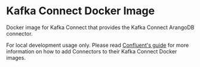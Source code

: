 # Kafka Connect Docker Image
Docker image for Kafka Connect that provides the Kafka Connect ArangoDB connector.

For local development usage only. Please read [Confluent's guide](https://docs.confluent.io/current/installation/docker/docs/development.html#adding-connectors-to-the-kafka-connect-images) for more information on how to add Connectors to their Kafka Connect Docker images.
